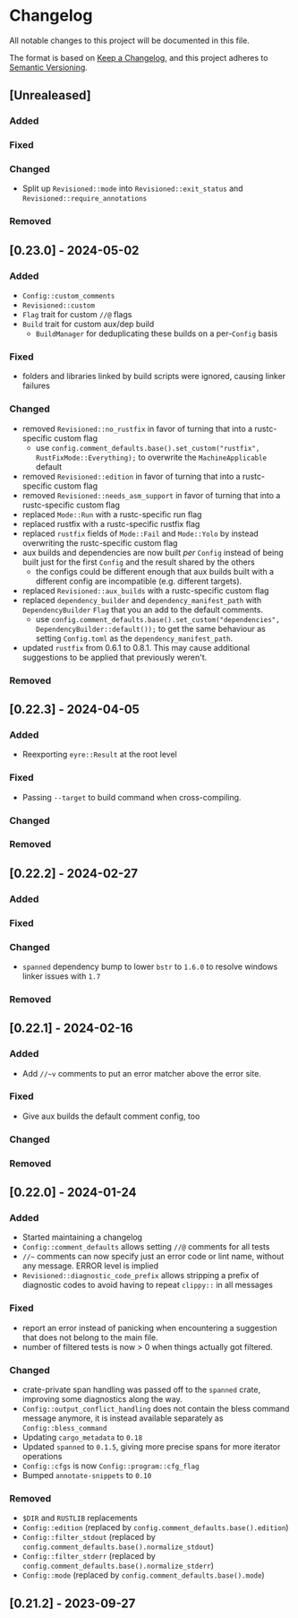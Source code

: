 # Changelog

All notable changes to this project will be documented in this file.

The format is based on [Keep a Changelog](https://keepachangelog.com/en/1.0.0/),
and this project adheres to [Semantic Versioning](https://semver.org/spec/v2.0.0.html).

## [Unrealeased]

### Added

### Fixed

### Changed

* Split up `Revisioned::mode` into `Revisioned::exit_status` and `Revisioned::require_annotations`

### Removed


## [0.23.0] - 2024-05-02

### Added

* `Config::custom_comments`
* `Revisioned::custom`
* `Flag` trait for custom `//@` flags
* `Build` trait for custom aux/dep build
    * `BuildManager` for deduplicating these builds on a per-`Config` basis

### Fixed

* folders and libraries linked by build scripts were ignored, causing linker failures

### Changed

* removed `Revisioned::no_rustfix` in favor of turning that into a rustc-specific custom flag
    * use `config.comment_defaults.base().set_custom("rustfix", RustFixMode::Everything);` to overwrite the `MachineApplicable` default
* removed `Revisioned::edition` in favor of turning that into a rustc-specific custom flag
* removed `Revisioned::needs_asm_support` in favor of turning that into a rustc-specific custom flag
* replaced `Mode::Run` with a rustc-specific run flag
* replaced rustfix with a rustc-specific rustfix flag
* replaced `rustfix` fields of `Mode::Fail` and `Mode::Yolo` by instead overwriting the rustc-specific custom flag
* aux builds and dependencies are now built *per* `Config` instead of being built just for the first `Config` and the result shared by the others
    * the configs could be different enough that aux builds built with a different config are incompatible (e.g. different targets).
* replaced `Revisioned::aux_builds` with a rustc-specific custom flag
* replaced `dependency_builder` and `dependency_manifest_path` with `DependencyBuilder` `Flag` that you an add to the default comments.
    * use `config.comment_defaults.base().set_custom("dependencies", DependencyBuilder::default());` to get the same behaviour as setting `Config.toml` as the `dependency_manifest_path`.
* updated `rustfix` from 0.6.1 to 0.8.1. This may cause additional suggestions to be applied that previously weren't.

### Removed

## [0.22.3] - 2024-04-05

### Added

* Reexporting `eyre::Result` at the root level

### Fixed

* Passing `--target` to build command when cross-compiling.

### Changed

### Removed

## [0.22.2] - 2024-02-27

### Added

### Fixed

### Changed

* `spanned` dependency bump to lower `bstr` to `1.6.0` to resolve windows linker issues with `1.7`

### Removed

## [0.22.1] - 2024-02-16

### Added

* Add `//~v` comments to put an error matcher above the error site.

### Fixed

* Give aux builds the default comment config, too

### Changed

### Removed

## [0.22.0] - 2024-01-24

### Added

* Started maintaining a changelog
* `Config::comment_defaults` allows setting `//@` comments for all tests
* `//~` comments can now specify just an error code or lint name, without any message. ERROR level is implied
* `Revisioned::diagnostic_code_prefix` allows stripping a prefix of diagnostic codes to avoid having to repeat `clippy::` in all messages

### Fixed

* report an error instead of panicking when encountering a suggestion that does not belong to the main file.
* number of filtered tests is now > 0 when things actually got filtered.

### Changed

* crate-private span handling was passed off to the `spanned` crate, improving some diagnostics along the way.
* `Config::output_conflict_handling` does not contain the bless command message anymore, it is instead available separately as `Config::bless_command`
* Updating `cargo_metadata` to `0.18`
* Updated `spanned` to `0.1.5`, giving more precise spans for more iterator operations
* `Config::cfgs` is now `Config::program::cfg_flag`
* Bumped `annotate-snippets` to `0.10`

### Removed

* `$DIR` and `RUSTLIB` replacements
* `Config::edition` (replaced by `config.comment_defaults.base().edition`)
* `Config::filter_stdout` (replaced by `config.comment_defaults.base().normalize_stdout`)
* `Config::filter_stderr` (replaced by `config.comment_defaults.base().normalize_stderr`)
* `Config::mode` (replaced by `config.comment_defaults.base().mode`)

## [0.21.2] - 2023-09-27
